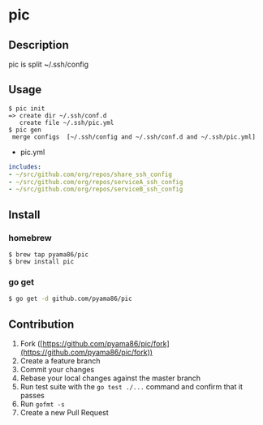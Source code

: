 # pic
## Description
pic is split ~/.ssh/config

## Usage
```
$ pic init
=> create dir ~/.ssh/conf.d
   create file ~/.ssh/pic.yml
$ pic gen 
 merge configs  [~/.ssh/config and ~/.ssh/conf.d and ~/.ssh/pic.yml]
```

* pic.yml
```yaml
includes:
- ~/src/github.com/org/repos/share_ssh_config
- ~/src/github.com/org/repos/serviceA_ssh_config
- ~/src/github.com/org/repos/serviceB_ssh_config
```

## Install
### homebrew
```
$ brew tap pyama86/pic
$ brew install pic
```
### go get

```bash
$ go get -d github.com/pyama86/pic
```

## Contribution

1. Fork ([https://github.com/pyama86/pic/fork](https://github.com/pyama86/pic/fork))
1. Create a feature branch
1. Commit your changes
1. Rebase your local changes against the master branch
1. Run test suite with the `go test ./...` command and confirm that it passes
1. Run `gofmt -s`
1. Create a new Pull Request
